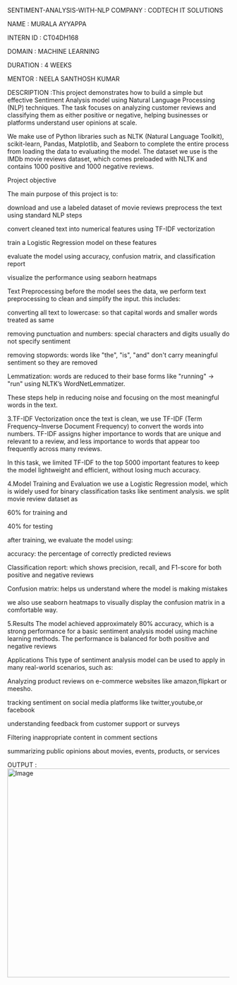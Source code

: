 SENTIMENT-ANALYSIS-WITH-NLP
COMPANY : CODTECH IT SOLUTIONS

NAME : MURALA AYYAPPA

INTERN ID : CT04DH168

DOMAIN : MACHINE LEARNING

DURATION : 4 WEEKS

MENTOR : NEELA SANTHOSH KUMAR

DESCRIPTION :This project demonstrates how to build a simple but effective Sentiment Analysis model using Natural Language Processing (NLP) techniques. The task focuses on analyzing customer reviews and classifying them as either positive or negative, helping businesses or platforms understand user opinions at scale.

We make use of Python libraries such as NLTK (Natural Language Toolkit), scikit-learn, Pandas, Matplotlib, and Seaborn to complete the entire process from loading the data to evaluating the model. The dataset we use is the IMDb movie reviews dataset, which comes preloaded with NLTK and contains 1000 positive and 1000 negative reviews.

Project objective

The main purpose of this project is to:

download and use a labeled dataset of movie reviews
preprocess the text using standard NLP steps

convert cleaned text into numerical features using TF-IDF vectorization

train a Logistic Regression model on these features

evaluate the model using accuracy, confusion matrix, and classification report

visualize the performance using seaborn heatmaps

Text Preprocessing before the model sees the data, we perform text preprocessing to clean and simplify the input. this includes:

converting all text to lowercase: so that capital words and smaller words treated as same

removing punctuation and numbers: special characters and digits usually do not specify sentiment

removing stopwords: words like "the", "is", "and" don't carry meaningful sentiment so they are removed

Lemmatization: words are reduced to their base forms like "running" → "run" using NLTK’s WordNetLemmatizer.

These steps help in reducing noise and focusing on the most meaningful words in the text.

3.TF-IDF Vectorization once the text is clean, we use TF-IDF (Term Frequency–Inverse Document Frequency) to convert the words into numbers. TF-IDF assigns higher importance to words that are unique and relevant to a review, and less importance to words that appear too frequently across many reviews.

In this task, we limited TF-IDF to the top 5000 important features to keep the model lightweight and efficient, without losing much accuracy.

4.Model Training and Evaluation we use a Logistic Regression model, which is widely used for binary classification tasks like sentiment analysis. we split movie review dataset as

60% for training and

40% for testing

after training, we evaluate the model using:

accuracy: the percentage of correctly predicted reviews

Classification report: which shows precision, recall, and F1-score for both positive and negative reviews

Confusion matrix: helps us understand where the model is making mistakes

we also use seaborn heatmaps to visually display the confusion matrix in a comfortable way.

5.Results The model achieved approximately 80% accuracy, which is a strong performance for a basic sentiment analysis model using machine learning methods. The performance is balanced for both positive and negative reviews

Applications This type of sentiment analysis model can be used to apply in many real-world scenarios, such as:

Analyzing product reviews on e-commerce websites like amazon,flipkart or meesho.

tracking sentiment on social media platforms like twitter,youtube,or facebook

understanding feedback from customer support or surveys

Filtering inappropriate content in comment sections

summarizing public opinions about movies, events, products, or services

OUTPUT :
<img width="708" height="472" alt="Image" src="https://github.com/user-attachments/assets/886e1f55-1423-4df2-961f-fe5a879e71b6" />
